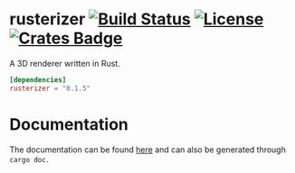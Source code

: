 # rusterizer [![Build Status](https://travis-ci.org/skorezore/rusterizer.svg)](https://travis-ci.org/skorezore/rusterizer) [![License](https://img.shields.io/badge/license-MIT-blue.svg)](https://github.com/skorezore/rusterizer/blob/master/LICENSE.md) [![Crates Badge](https://meritbadge.herokuapp.com/rusterizer)](https://crates.io/crates/rusterizer)

A 3D renderer written in Rust.  

```toml
[dependencies]
rusterizer = "0.1.5"
```

# Documentation

The documentation can be found [here](http://skorezore.xyz/rusterizer/documentation/rusterizer/index.html) and can also
be generated through `cargo doc`.
